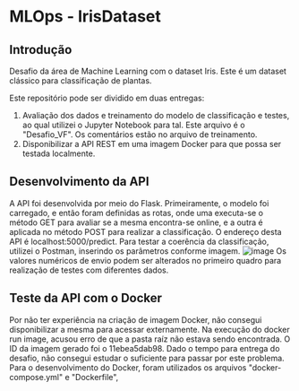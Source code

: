 # MLOps - IrisDataset

## Introdução
Desafio da área de Machine Learning com o dataset Iris.
Este é um dataset clássico para classificação de plantas.

Este repositório pode ser dividido em duas entregas:
1. Avaliação dos dados e treinamento do modelo de classificação e testes, ao qual utilizei o Jupyter Notebook para tal. Este arquivo é o "Desafio_VF". Os comentários estão no arquivo de treinamento.
2. Disponibilizar a API REST em uma imagem Docker para que possa ser testada localmente.


## Desenvolvimento da API
A API foi desenvolvida por meio do Flask.
Primeiramente, o modelo foi carregado, e então foram definidas as rotas, onde uma executa-se o método GET para avaliar se a mesma encontra-se online, e a outra é aplicada no método POST para realizar a classificação. O endereço desta API é localhost:5000/predict.
Para testar a coerência da classificação, utilizei o Postman, inserindo os parâmetros conforme imagem.
![image](https://user-images.githubusercontent.com/48781421/147155366-d0acb292-7912-4bcd-ba35-02f9df675be3.png)
Os valores numéricos de envio podem ser alterados no primeiro quadro para realização de testes com diferentes dados.


## Teste da API com o Docker
Por não ter experiência na criação de imagem Docker, não consegui disponibilizar a mesma para acessar externamente. Na execução do docker run image, acusou erro de que a pasta raíz não estava sendo encontrada. O ID da imagem gerado foi o 11ebea5dab98.
Dado o tempo para entrega do desafio, não consegui estudar o suficiente para passar por este problema.
Para o desenvolvimento do Docker, foram utilizados os arquivos "docker-compose.yml" e "Dockerfile", 


## 
